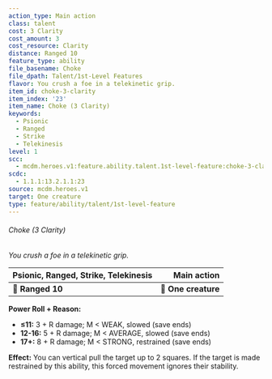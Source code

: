 ```yaml
---
action_type: Main action
class: talent
cost: 3 Clarity
cost_amount: 3
cost_resource: Clarity
distance: Ranged 10
feature_type: ability
file_basename: Choke
file_dpath: Talent/1st-Level Features
flavor: You crush a foe in a telekinetic grip.
item_id: choke-3-clarity
item_index: '23'
item_name: Choke (3 Clarity)
keywords:
  - Psionic
  - Ranged
  - Strike
  - Telekinesis
level: 1
scc:
  - mcdm.heroes.v1:feature.ability.talent.1st-level-feature:choke-3-clarity
scdc:
  - 1.1.1:13.2.1.1:23
source: mcdm.heroes.v1
target: One creature
type: feature/ability/talent/1st-level-feature
---
```


###### Choke (3 Clarity)

*You crush a foe in a telekinetic grip.*

| **Psionic, Ranged**, **Strike, Telekinesis** |     **Main action** |
| -------------------------------------------- | ------------------: |
| **📏 Ranged 10**                             | **🎯 One creature** |

**Power Roll + Reason:**

- **≤11:** 3 + R damage; M < WEAK, slowed (save ends)
- **12-16:** 5 + R damage; M < AVERAGE, slowed (save ends)
- **17+:** 8 + R damage; M < STRONG, restrained (save ends)

**Effect:** You can vertical pull the target up to 2 squares. If the target is made restrained by this ability, this forced movement ignores their stability.
